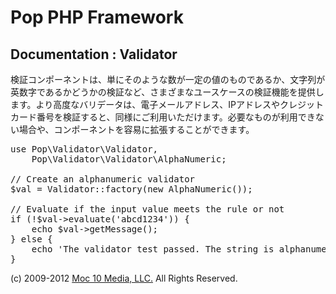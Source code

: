 Pop PHP Framework
=================

Documentation : Validator
-------------------------

検証コンポーネントは、単にそのような数が一定の値のものであるか、文字列が英数字であるかどうかの検証など、さまざまなユースケースの検証機能を提供します。より高度なバリデータは、電子メールアドレス、IPアドレスやクレジットカード番号を検証すると、同様にご利用いただけます。必要なものが利用できない場合や、コンポーネントを容易に拡張することができます。


<pre>
use Pop\Validator\Validator,
    Pop\Validator\Validator\AlphaNumeric;

// Create an alphanumeric validator
$val = Validator::factory(new AlphaNumeric());

// Evaluate if the input value meets the rule or not
if (!$val->evaluate('abcd1234')) {
    echo $val->getMessage();
} else {
    echo 'The validator test passed. The string is alphanumeric.';
}
</pre>

(c) 2009-2012 [Moc 10 Media, LLC.](http://www.moc10media.com) All Rights Reserved.
